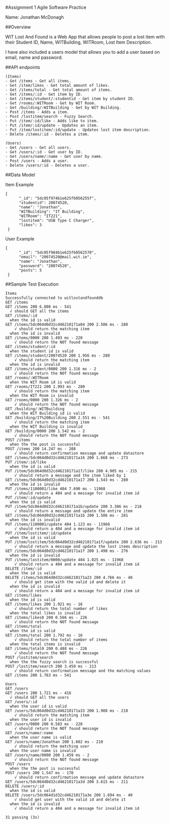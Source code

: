 #Assignment 1 Agile Software Practice

Name: Jonathan McDonagh

##Overview

WIT Lost And Found is a Web App that allows people to post a 
lost item with their Student ID, Name, WITBuilding, WITRoom,
Lost Item Description. 

I have also included a users model that allows you to add a user
based on email, name and password.

##API endpoints

~~~
(Items)
- Get /items - Get all items.
- Get /item/likes - Get total amount of likes.
- Get /items/total - Get total amount of items.
- Get /items/:id - Get item by ID.
- Get /items/student/:studentid - Get item by student ID.
- Get /rooms/:WITRoom - Get by WIT Room.
- Get /building/:WITBuilding - Get by WIT Building.
- Post /items - Adds a item.
- Post /lostitem/search - Fuzzy Search.
- Put /item/:id/like - Adds like to item.
- Put /item/:id/update - Updates an item.
- Put /item/lostitem/:id/update - Updates lost item description.
- Delete /items/:id - Deletes a item.

(Users)
- Get /users - Get all users.
- Get /users/:id - Get user by ID.
- Get /users/name/:name - Get user by name.
- Post /users - Adds a user.
- Delete /users/:id - Deletes a user.
~~~
##Data Model

Item Example

    {
          "_id": "5dc05f974b1e625f6056255f",
          "studentid": 20074520,
          "name": "Jonathan",
          "WITBuilding": "IT Building",
          "WITRoom": "IT221",
          "lostitem": "USB Type C Charger",
          "likes": 3
     }

User Example

    {
          "_id": "5dc05f984b1e625f60562570",
          "email": "20074520@mail.wit.ie",
          "name": "Jonathan",
          "password": "20074520",
          "posts": 5
     }
     
##Sample Test Execution

    Items
    Successfully connected to witlostandfounddb
    GET /items
    GET /items 200 6.808 ms - 541
      √ should GET all the items
    GET /items/:id
      when the id is valid
    GET /items/5dc064d0d32cd46210171a04 200 2.506 ms - 280
        √ should return the matching item
      when the id is invalid
    GET /items/0000 200 1.493 ms - 220
        √ should return the NOT found message
    GET /items/student/:id
      when the student id is valid
    GET /items/student/20074520 200 1.956 ms - 280
        √ should return the matching item
      when the id is invalid
    GET /items/student/0000 200 1.316 ms - 2
        √ should return the NOT found message
    GET /rooms/:WITRoom
      when the WIT Room id is valid
    GET /rooms/IT221 200 1.993 ms - 280
        √ should return the matching item
      when the WIT Room is invalid
    GET /rooms/0000 200 1.326 ms - 2
        √ should return the NOT found message
    GET /building/:WITBuilding
      when the WIT Building id is valid
    GET /building/IT%20Building 200 2.551 ms - 541
        √ should return the matching item
      when the WIT Building is invalid
    GET /building/0000 200 1.542 ms - 2
        √ should return the NOT found message
    POST /items
      when the the post is successful
    POST /items 200 14.247 ms - 208
        √ should return confirmation message and update datastore
    GET /items/5dc064d0d32cd46210171a16 200 1.668 ms - 273
    PUT /item/:id/like
      when the id is valid
    PUT /item/5dc064d0d32cd46210171a17/like 200 4.905 ms - 215
        √ should return a message and the item liked by 1
    GET /items/5dc064d0d32cd46210171a17 200 1.543 ms - 280
      when the id is invalid
    PUT /items/1100001/like 404 7.690 ms - 11968
        √ should return a 404 and a message for invalid item id
    PUT /item/:id/update
      when the id is valid
    PUT /item/5dc064d0d32cd46210171a1b/update 200 3.386 ms - 218
        √ should return a message and update the entire item
    GET /items/5dc064d0d32cd46210171a1b 200 1.506 ms - 281
      when the id is invalid
    PUT /items/1100001/update 404 1.123 ms - 11968
        √ should return a 404 and a message for invalid item id
    PUT /item/lostitem/:id/update
      when the id is valid
    PUT /item/lostitem/5dc064d0d32cd46210171a1f/update 200 2.636 ms - 213
        √ should return a message and update the lost items description
    GET /items/5dc064d0d32cd46210171a1f 200 1.490 ms - 276
      when the id is invalid
    PUT /items/lostitem/0000/update 404 1.025 ms - 11968
        √ should return a 404 and a message for invalid item id
    DELETE /item/:id
      when the id is valid
    DELETE /items/5dc064d0d32cd46210171a23 200 4.766 ms - 40
        √ should get item with the valid id and delete it
      when the id is invalid
        √ should return a 404 and a message for invalid item id
    GET /items/likes
      when the id is valid
    GET /items/likes 200 1.921 ms - 16
        √ should return the total number of likes
      when the total likes is invalid
    GET /items/likes0 200 0.566 ms - 226
        √ should return the NOT found message
    GET /items/total
      when the id is valid
    GET /items/total 200 1.792 ms - 16
        √ should return the total number of items
      when the total items is invalid
    GET /items/total0 200 0.488 ms - 226
        √ should return the NOT found message
    POST /lostitem/search
      when the the fuzzy search is successful
    POST /lostitem/search 200 3.450 ms - 213
        √ should return confirmation message and the matching values
    GET /items 200 1.763 ms - 541

    Users
    GET /users
    GET /users 200 1.721 ms - 416
      √ should GET all the users
    GET /users/:id
      when the user id is valid
    GET /users/5dc064d0d32cd46210171a33 200 1.908 ms - 210
        √ should return the matching item
      when the user id is invalid
    GET /users/0000 200 0.583 ms - 220
        √ should return the NOT found message
    GET /users/name/:name
      when the user name is valid
    GET /users/name/Jonathan 200 1.602 ms - 210
        √ should return the matching user
      when the user name is invalid
    GET /users/name/0000 200 1.459 ms - 2
        √ should return the NOT found message
    POST /users
      when the the post is successful
    POST /users 200 1.547 ms - 170
        √ should return confirmation message and update datastore
    GET /users/5dc064d0d32cd46210171a3d 200 3.615 ms - 211
    DELETE /users/:id
      when the id is valid
    DELETE /users/5dc064d1d32cd46210171a3e 200 1.694 ms - 40
        √ should get user with the valid id and delete it
      when the id is invalid
        √ should return a 404 and a message for invalid item id

    31 passing (3s)
